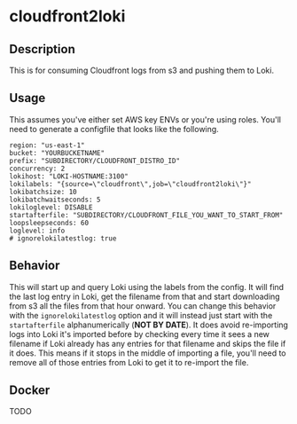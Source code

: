 # cloudfront2loki

## Description
This is for consuming Cloudfront logs from s3 and pushing them to Loki.

## Usage

This assumes you've either set AWS key ENVs or you're using roles. You'll need to generate a configfile that looks like the following.

```
region: "us-east-1"
bucket: "YOURBUCKETNAME"
prefix: "SUBDIRECTORY/CLOUDFRONT_DISTRO_ID"
concurrency: 2
lokihost: "LOKI-HOSTNAME:3100"
lokilabels: "{source=\"cloudfront\",job=\"cloudfront2loki\"}"
lokibatchsize: 10
lokibatchwaitseconds: 5
lokiloglevel: DISABLE
startafterfile: "SUBDIRECTORY/CLOUDFRONT_FILE_YOU_WANT_TO_START_FROM"
loopsleepseconds: 60
loglevel: info
# ignorelokilatestlog: true
```

## Behavior

This will start up and query Loki using the labels from the config.  It will find the last log entry in Loki, get the filename from that and start downloading from s3 all the files from that hour onward.  You can change this behavior with the ```ignorelokilatestlog``` option and it will instead just start with the ```startafterfile``` alphanumerically (**NOT BY DATE**).  It does avoid re-importing logs into Loki it's imported before by checking every time it sees a new filename if Loki already has any entries for that filename and skips the file if it does.  This means if it stops in the middle of importing a file, you'll need to remove all of those entries from Loki to get it to re-import the file.

## Docker

TODO
